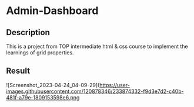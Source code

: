 # Admin-Dashboard
## Description
This is a project from TOP intermediate html & css course to implement the learnings of grid properties.
## Result
![Screenshot_2023-04-24_04-09-29](https://user-images.githubusercontent.com/120878346/233874332-f9d3e7d2-c40b-481f-a79e-1809153598e6.png
